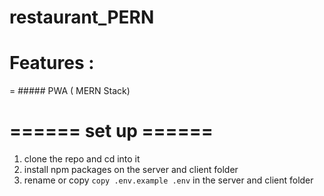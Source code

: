 # restaurant_PERN

# Features :
= ##### PWA ( MERN Stack)

# ====== set up ======
1. clone the repo and cd into it
2. install npm packages on the server and client folder
3. rename or copy ```copy .env.example .env``` in the server and client folder
